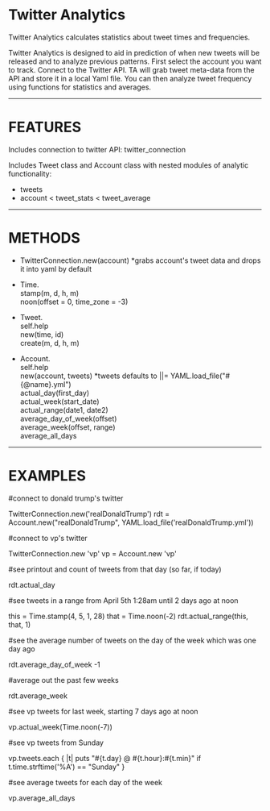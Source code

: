 # Twitter Analytics

Twitter Analytics calculates statistics about tweet times and frequencies.

Twitter Analytics is designed to aid in prediction of when new tweets will be released and to analyze previous patterns.
First select the account you want to track. Connect to the Twitter API. TA will grab tweet meta-data from the API and store it in a local Yaml file. You can then analyze tweet frequency using functions for statistics and averages.

-----------------------------------------------------------------------------------------------

# FEATURES

Includes connection to twitter API:
  twitter_connection

Includes Tweet class and Account class with nested modules of analytic functionality:
  - tweets
  - account < tweet_stats < tweet_average

-----------------------------------------------------------------------------------------------

# METHODS

+ TwitterConnection.new(account)          *grabs account's tweet data and drops it into yaml by default

+ Time.  
	stamp(m, d, h, m)  
	noon(offset = 0, time_zone = -3)

+ Tweet.  
	self.help  
	new(time, id)  
	create(m, d, h, m)

+ Account.  
	self.help  
	new(account, tweets)            *tweets defaults to ||= YAML.load_file("#{@name}.yml")  
	actual_day(first_day)  
	actual_week(start_date)  
	actual_range(date1, date2)  
	average_day_of_week(offset)  
	average_week(offset, range)  
	average_all_days

-----------------------------------------------------------------------------------------------

# EXAMPLES

#connect to donald trump's twitter

  TwitterConnection.new('realDonaldTrump')
  rdt = Account.new("realDonaldTrump", YAML.load_file('realDonaldTrump.yml'))  

#connect to vp's twitter

  TwitterConnection.new 'vp'
  vp = Account.new 'vp'  


#see printout and count of tweets from that day (so far, if today)

  rdt.actual_day  

#see tweets in a range from April 5th 1:28am until 2 days ago at noon

  this = Time.stamp(4, 5, 1, 28)
  that = Time.noon(-2)
  rdt.actual_range(this, that, 1)  

#see the average number of tweets on the day of the week which was one day ago

  rdt.average_day_of_week -1  

#average out the past few weeks

  rdt.average_week  

#see vp tweets for last week, starting 7 days ago at noon

  vp.actual_week(Time.noon(-7))  

#see vp tweets from Sunday

  vp.tweets.each { |t| puts "#{t.day} @ #{t.hour}:#{t.min}" if t.time.strftime('%A') == "Sunday" }  

#see average tweets for each day of the week

  vp.average_all_days
